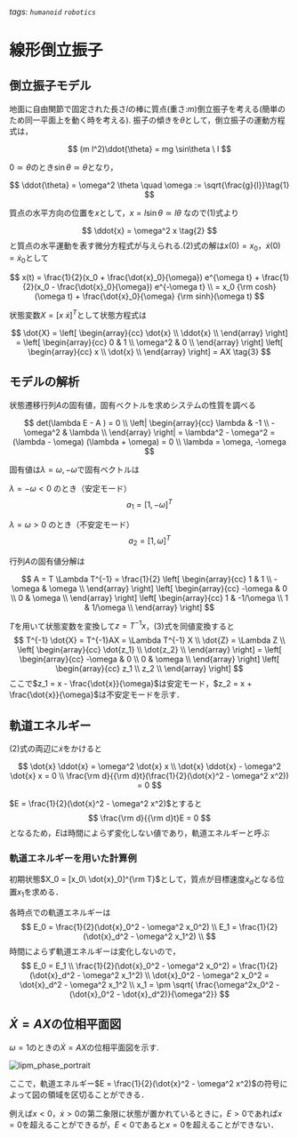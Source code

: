 ###### tags: `humanoid` `robotics` 
# 線形倒立振子

## 倒立振子モデル

地面に自由関節で固定された長さ$l$の棒に質点(重さ:$m$)倒立振子を考える(簡単のため同一平面上を動く時を考える). 振子の傾きを$\theta$として，倒立振子の運動方程式は，

$$
(m l^2)\ddot{\theta} = mg \sin\theta \ l
$$

$0 \simeq \theta$のとき$\sin\theta \simeq \theta$となり，

$$
\ddot{\theta} = \omega^2 \theta \quad  \omega := \sqrt{\frac{g}{l}}\tag{1}
$$


質点の水平方向の位置を$x$として，$x = l \sin\theta \simeq l\theta$ なので(1)式より

$$
\ddot{x} = \omega^2 x \tag{2}
$$
と質点の水平運動を表す微分方程式が与えられる.(2)式の解は$x(0)=x_0$，$\dot{x}(0)=\dot{x}_0$として

$$ 
x(t) = \frac{1}{2}(x_0 + \frac{\dot{x}_0}{\omega}) e^{\omega t} + \frac{1}{2}(x_0 - \frac{\dot{x}_0}{\omega}) e^{-\omega t} \\
 = x_0 {\rm cosh}(\omega t) + \frac{\dot{x}_0}{\omega} {\rm sinh}(\omega t)
$$

状態変数$X = [x \ \dot{x}]^T$として状態方程式は

$$
\dot{X} =
\left[
    \begin{array}{cc}
    \dot{x} \\
    \ddot{x} \\
    \end{array}
\right] =
\left[
    \begin{array}{cc}
    0 & 1 \\
    \omega^2 & 0 \\
    \end{array}
\right]
\left[
    \begin{array}{cc}
    x \\
    \dot{x} \\
    \end{array}
\right] =
AX \tag{3}
$$

## モデルの解析

状態遷移行列$A$の固有値，固有ベクトルを求めシステムの性質を調べる

$$
det(\lambda E - A ) = 0 \\
\left|
    \begin{array}{cc}
    \lambda & -1 \\
    -\omega^2 & \lambda \\
    \end{array}
\right|
= \lambda^2 - \omega^2 = (\lambda - \omega) (\lambda + \omega) = 0 \\
\lambda = \omega, -\omega
$$

固有値は$\lambda = \omega, -\omega$で固有ベクトルは

$\lambda = -\omega < 0$ のとき（安定モード）
$$a_1 = [1, -\omega]^T$$

$\lambda = \omega > 0$ のとき（不安定モード）
$$a_2 = [1, \omega]^T$$

行列$A$の固有値分解は

$$
A = T \Lambda T^{-1}
= \frac{1}{2}
\left[
    \begin{array}{cc}
    1 & 1 \\
    -\omega & \omega \\
    \end{array}
\right]
\left[
    \begin{array}{cc}
    -\omega & 0 \\
    0 & \omega \\
    \end{array}
\right]
\left[
    \begin{array}{cc}
    1 & -1/\omega \\
    1 &  1/\omega \\
    \end{array}
\right]
$$

$T$を用いて状態変数を変換して$z = T^{-1}x$，(3)式を同値変換すると
$$
T^{-1} \dot{X} = T^{-1}AX = \Lambda T^{-1} X \\
\dot{Z} = \Lambda Z \\
\left[
    \begin{array}{cc}
    \dot{z_1} \\
    \dot{z_2} \\
    \end{array}
\right] =
\left[
    \begin{array}{cc}
    -\omega & 0 \\
    0 & \omega \\
    \end{array}
\right]
\left[
    \begin{array}{cc}
    z_1 \\
    z_2 \\
    \end{array}
\right]
$$
ここで$z_1 = x - \frac{\dot{x}}{\omega}$は安定モード，$z_2 = x + \frac{\dot{x}}{\omega}$は不安定モードを示す．

## 軌道エネルギー

(2)式の両辺に$\dot{x}$をかけると

$$
    \dot{x} \ddot{x} = \omega^2 \dot{x} x \\
    \dot{x} \ddot{x} - \omega^2 \dot{x} x = 0 \\
    \frac{\rm d}{{\rm d}t}(\frac{1}{2}(\dot{x}^2 - \omega^2 x^2)) = 0
$$

$E = \frac{1}{2}(\dot{x}^2 - \omega^2 x^2)$とすると
$$
    \frac{\rm d}{{\rm d}t}E = 0
$$
となるため，$E$は時間によらず変化しない値であり，軌道エネルギーと呼ぶ

### 軌道エネルギーを用いた計算例

初期状態$X_0 = [x_0\ \dot{x}_0]^{\rm T}$として，質点が目標速度$\dot{x}_d$となる位置$x_1$を求める．

各時点での軌道エネルギーは
$$
    E_0 = \frac{1}{2}(\dot{x}_0^2 - \omega^2 x_0^2) \\
    E_1 = \frac{1}{2}(\dot{x}_d^2 - \omega^2 x_1^2) \\
$$
時間によらず軌道エネルギーは変化しないので，
$$
    E_0 = E_1 \\
    \frac{1}{2}(\dot{x}_0^2 - \omega^2 x_0^2) = \frac{1}{2}(\dot{x}_d^2 - \omega^2 x_1^2) \\
    \dot{x}_0^2 - \omega^2 x_0^2 = \dot{x}_d^2 - \omega^2 x_1^2 \\
    x_1 = \pm \sqrt{ \frac{\omega^2x_0^2 -(\dot{x}_0^2 - \dot{x}_d^2)}{\omega^2}}
$$

## $\dot{X} = AX$の位相平面図

$\omega = 1$のときの$\dot{X}=AX$の位相平面図を示す.

![lipm_phase_portrait](https://i.imgur.com/t3wlf0X.png)

ここで，軌道エネルギー$E = \frac{1}{2}(\dot{x}^2 - \omega^2 x^2)$の符号によって図の領域を区切ることができる．

例えば$x < 0$，$\dot{x} > 0$の第二象限に状態が置かれているときに，$E > 0$であれば$x=0$を超えることができるが，$E < 0$であると$x=0$を超えることができない．
